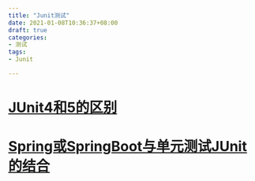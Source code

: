 ```yaml
---
title: "Junit测试"
date: 2021-01-08T10:36:37+08:00
draft: true
categories: 
- 测试
tags:
- Junit

---
```


# [JUnit4和5的区别](#https://zhuanlan.zhihu.com/p/144763642)

# [Spring或SpringBoot与单元测试JUnit的结合](https://www.cnblogs.com/Lyn4ever/p/12764875.html)